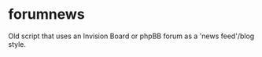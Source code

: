 forumnews
=========

Old script that uses an Invision Board or phpBB forum as a 'news feed'/blog style.